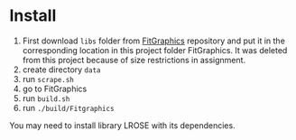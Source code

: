 # Install
1. First download `libs` folder from [FitGraphics](https://git.fit.vutbr.cz/imilet/FitGraphics) repository and put it in the corresponding location in this project folder FitGraphics. It was deleted from this project because of size restrictions in assignment.
2. create directory `data`
3. run `scrape.sh`
4. go to FitGraphics
5. run `build.sh`
6. run `./build/Fitgraphics`

You may need to install library LROSE with its dependencies.